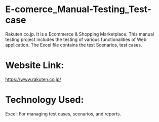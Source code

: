 # E-comerce_Manual-Testing_Test-case

 Rakuten.co.jp. It is a  Ecommerce & Shopping  Marketplace. This manual testing project includes the testing of various functionalities of Web application. The Excel file contains the test Scenarios, test cases.

 # Website Link:

 https://www.rakuten.co.jp/

# Technology Used:

Excel: For managing test cases, scenarios, and reports.



 
